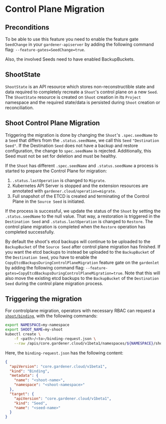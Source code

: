# Control Plane Migration

## Preconditions

To be able to use this feature you need to enable the feature gate `SeedChange` in your `gardener-apiserver` by adding the following command flag: `--feature-gates=SeedChange=true`.

Also, the involved Seeds need to have enabled BackupBuckets.

## ShootState

`ShootState` is an API resource which stores non-reconstructible state and data required to completely recreate a `Shoot`'s control plane on a new `Seed`.  The `ShootState` resource is created on `Shoot` creation in its `Project` namespace and the required state/data is persisted during `Shoot` creation or reconciliation.

## Shoot Control Plane Migration

Triggering the migration is done by changing the `Shoot`'s `.spec.seedName` to a `Seed` that differs from the `.status.seedName`, we call this `Seed` `"Destination Seed"`. If the Destination `Seed` does not have a backup and restore configuration, the change to `spec.seedName` is rejected. Additionally, this Seed must not be set for deletion and must be healthy.

If the `Shoot` has different `.spec.seedName` and `.status.seedName` a process is started to prepare the Control Plane for migration:

1. `.status.lastOperation` is changed to `Migrate`.
2. Kubernetes API Server is stopped and the extension resources are annotated with `gardener.cloud/operation=migrate`.
3. Full snapshot of the ETCD is created and terminating of the Control Plane in the `Source Seed` is initiated.

If the process is successful, we update the status of the `Shoot` by setting the `.status.seedName` to the null value. That way, a restoration is triggered in the `Destination Seed` and `.status.lastOperation` is changed to `Restore`. The control plane migration is completed when the `Restore` operation has completed successfully.

By default the shoot's etcd backups will continue to be uploaded to the `BackupBucket` of the `Source Seed` after control plane migration has finished. If you want the etcd backups to instead be uploaded to the `BackupBucket` of the `Destination Seed`, you have to enable the `CopyEtcdBackupsDuringControlPlaneMigration` feature gate on the `gardenlet` by adding the following command flag: `--feature-gates=CopyEtcdBackupsDuringControlPlaneMigration=true`. Note that this will also move the existing etcd backups to the `BackupBucket` of the `Destination Seed` during the control plane migration process.

## Triggering the migration

For controlplane migration, operators with necessary RBAC can request a [`shoot/binding`](../concepts/scheduler.md#shootsbinding-subresource), with the following commands:

```bash
export NAMESPACE=my-namespace
export SHOOT_NAME=my-shoot
kubectl create \
    -f <path>/<to>/binding-request.json \
    --raw /apis/core.gardener.cloud/v1beta1/namespaces/${NAMESPACE}/shoots/${SHOOT_NAME}/binding | jq -r ".status"
```

Here, the `binding-request.json` has the following content:

```json
{
  "apiVersion": "core.gardener.cloud/v1beta1",
  "kind": "Binding",
  "metadata": {
    "name": "<shoot-name>",
    "namespace": "<shoot-namespace>"
  },
  "target": {
    "apiVersion": "core.gardener.cloud/v1beta1",
    "kind": "Seed",
    "name": "<seed-name>"
  }
}
```